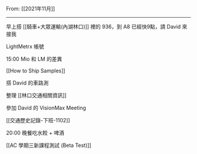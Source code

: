 From: [[2021年11月]]

---

早上搭 [[騎車+大眾運輸(內湖林口)]] 裡的 936，到 A8 已經快9點，請 David 來接我

LightMetrx 帳號

15:00 Mio 和 LM 的差異

[[How to Ship Samples]]

搭 David 的車路測

整理 [[林口交通相關資訊]]

參加 David 的 VisionMax Meeting 

[[交通歷史記錄-下班-1102]]

20:00 晚餐吃水餃 + 啤酒

[[AC 學期三新課程測試 (Beta Test)]]